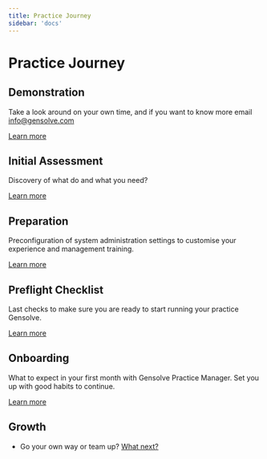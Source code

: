```yaml
---
title: Practice Journey
sidebar: 'docs'
---
```


# Practice Journey

## Demonstration

Take a look around on your own time, and if you want to know more email info@gensolve.com

[Learn more](./demo)

## Initial Assessment

Discovery of what do and what you need?

[Learn more](./initial-assessment/)

## Preparation

Preconfiguration of system administration settings to customise your experience and management training.

[Learn more](./preparation/)

## Preflight Checklist

Last checks to make sure you are ready to start running your practice Gensolve.

[Learn more](./preflight-checklist/)

## Onboarding

What to expect in your first month with Gensolve Practice Manager. Set you up with good habits to continue.

[Learn more](./onboarding/)

## Growth

- Go your own way or team up? [What next?](/growth/)
